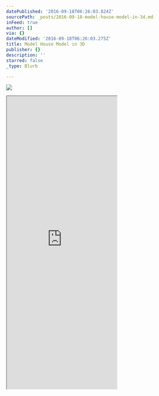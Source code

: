 ```yaml
---
datePublished: '2016-09-18T06:26:03.824Z'
sourcePath: _posts/2016-09-18-model-house-model-in-3d.md
inFeed: true
author: []
via: {}
dateModified: '2016-09-18T06:26:03.275Z'
title: Model House Model in 3D
publisher: {}
description: ''
starred: false
_type: Blurb

---
```

![](https://the-grid-user-content.s3-us-west-2.amazonaws.com/fcf79363-7da6-46ee-8553-055764066ab1.jpg)

<iframe src="https://the-grid.github.io/ed-userhtml/?g=eJyzyUwrSsxNVSguSrZVyigpKbDS1y8rSi3LLNFLzs9VUijPTCnJsFUyNDBQVVLISM1MzyixNTcyULKz0YfotAMA6OkVYg" height="800" style=""></iframe>